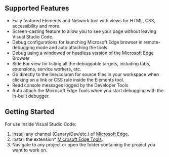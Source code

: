 ## Supported Features

* Fully featured Elements and Network tool with views for HTML, CSS, accessibility and more.
* Screen-casting feature to allow you to see your page without leaving Visual Studio Code.
* Debug configurations for launching Microsoft Edge browser in remote-debugging mode and auto attaching the tools.
* Debug using a windowed or headless version of the Microsoft Edge Browser
* Side Bar view for listing all the debuggable targets, including tabs, extensions, service workers, etc.
* Go directly to the line/column for source files in your workspace when clicking on a link or CSS rule inside the Elements tool.
* Read console messages logged by the Developer Tools
* Auto attach the Microsoft Edge Tools when you start debugging with the in-built debugger.

## Getting Started

For use inside Visual Studio Code:

1. Install any channel (Canary/Dev/etc.) of [Microsoft Edge](https://aka.ms/edgeinsider).
1. Install the extension* [Microsoft Edge Tools](https://marketplace.visualstudio.com/items?itemName=ms-edgedevtools.vscode-edge-devtools).
1. Navigate to any project or open the folder containing the project you want to work on.








